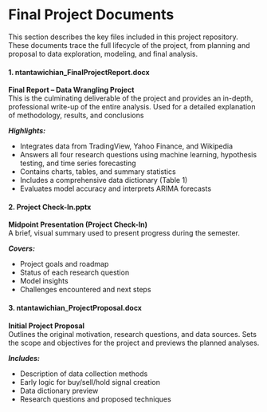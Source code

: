 # Final Project Documents
This section describes the key files included in this project repository. These documents trace the full lifecycle of the project, from planning and proposal to data exploration, modeling, and final analysis.

#### 1. ntantawichian_FinalProjectReport.docx
**Final Report – Data Wrangling Project**  
This is the culminating deliverable of the project and provides an in-depth, professional write-up of the entire analysis. Used for a detailed explanation of methodology, results, and conclusions

_**Highlights:**_  
- Integrates data from TradingView, Yahoo Finance, and Wikipedia
- Answers all four research questions using machine learning, hypothesis testing, and time series forecasting
- Contains charts, tables, and summary statistics
- Includes a comprehensive data dictionary (Table 1)
- Evaluates model accuracy and interprets ARIMA forecasts

#### 2. Project Check-In.pptx  
**Midpoint Presentation (Project Check-In)**  
A brief, visual summary used to present progress during the semester.

_**Covers:**_  
- Project goals and roadmap
- Status of each research question
- Model insights
- Challenges encountered and next steps

#### 3. ntantawichian_ProjectProposal.docx  
**Initial Project Proposal**  
Outlines the original motivation, research questions, and data sources. Sets the scope and objectives for the project and previews the planned analyses.

_**Includes:**_  
- Description of data collection methods
- Early logic for buy/sell/hold signal creation
- Data dictionary preview
- Research questions and proposed techniques
